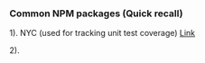 ### Common NPM packages (Quick recall)

1). NYC (used for tracking unit test coverage) <a href="https://github.com/istanbuljs/nyc" target="_blank">Link</a>

2). 